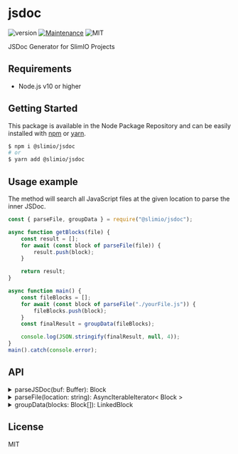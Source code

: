 # jsdoc
![version](https://img.shields.io/badge/version-0.1.0-blue.svg)
[![Maintenance](https://img.shields.io/badge/Maintained%3F-yes-green.svg)](https://github.com/SlimIO/is/commit-activity)
![MIT](https://img.shields.io/github/license/mashape/apistatus.svg)

JSDoc Generator for SlimIO Projects

## Requirements
- Node.js v10 or higher

## Getting Started

This package is available in the Node Package Repository and can be easily installed with [npm](https://docs.npmjs.com/getting-started/what-is-npm) or [yarn](https://yarnpkg.com).

```bash
$ npm i @slimio/jsdoc
# or
$ yarn add @slimio/jsdoc
```

## Usage example
The method will search all JavaScript files at the given location to parse the inner JSDoc.
```js
const { parseFile, groupData } = require("@slimio/jsdoc");

async function getBlocks(file) {
    const result = [];
    for await (const block of parseFile(file)) {
        result.push(block);
    }

    return result;
}

async function main() {
    const fileBlocks = [];
    for await (const block of parseFile("./yourFile.js")) {
        fileBlocks.push(block);
    }
    const finalResult = groupData(fileBlocks);

    console.log(JSON.stringify(finalResult, null, 4));
}
main().catch(console.error);
```

## API

<details><summary>parseJSDoc(buf: Buffer): Block</summary>
<br />

Parse a JSDoc block (in Buffer format). Return an Object described by the following interface:
```ts
interface Descriptor {
    value: any;
    name?: string;
    desc?: string;
    default?: any;
    required?: boolean;
}

interface Block {
    [key: string]: Descriptor | Descriptor[];
}
```

Take the following example:
```js
const block = parseJSDoc(Buffer.from(`/**
@const name
@type {String}
**/`));
console.log(block.const.value); // name
console.log(block.type.value); // String
```
</details>

<details><summary>parseFile(location: string): AsyncIterableIterator< Block ></summary>
<br />

This method will read a given file, extract and parse all JSDoc blocks. The method return a Asynchronous iterator to be able to stop the parsing at any time.
```js
const jsdoc = [];
const iterator = parseFile("./yourFile.js");
for await (const block of iterator) {
    jsdoc.push(block);
}
```
</details>

<details><summary>groupData(blocks: Block[]): LinkedBlock</summary>
<br />

Link (group) blocks by **namespace**, **modules** or **class** (Else the block will be handled as an orphan). The method return an Object described by the following interface:

```ts
interface LinkedBlock {
    orphans: Block[];
    members: {
        [name: string]: Block[];
    }
}
```

</details>

## License
MIT
